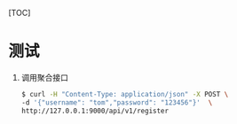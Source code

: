 [TOC]

# 测试

1. 调用聚合接口

   ```bash
   $ curl -H "Content-Type: application/json" -X POST \
   -d '{"username": "tom","password": "123456"}'  \
   http://127.0.0.1:9000/api/v1/register
   ```

   